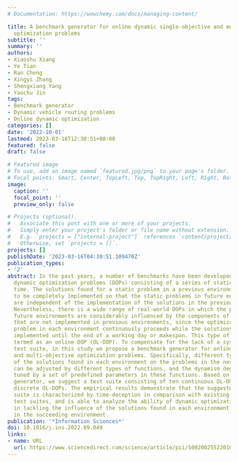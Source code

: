 ```yaml
---
# Documentation: https://wowchemy.com/docs/managing-content/

title: A benchmark generator for online dynamic single-objective and multi-objective
  optimization problems
subtitle: ''
summary: ''
authors:
- Xiaoshu Xiang
- Ye Tian
- Ran Cheng
- Xingyi Zhang
- Shengxiang Yang
- Yaochu Jin
tags:
- Benchmark generator
- Dynamic vehicle routing problems
- Online dynamic optimization
categories: []
date: '2022-10-01'
lastmod: 2023-03-16T12:30:51+08:00
featured: false
draft: false

# Featured image
# To use, add an image named `featured.jpg/png` to your page's folder.
# Focal points: Smart, Center, TopLeft, Top, TopRight, Left, Right, BottomLeft, Bottom, BottomRight.
image:
  caption: ''
  focal_point: ''
  preview_only: false

# Projects (optional).
#   Associate this post with one or more of your projects.
#   Simply enter your project's folder or file name without extension.
#   E.g. `projects = ["internal-project"]` references `content/project/deep-learning/index.md`.
#   Otherwise, set `projects = []`.
projects: []
publishDate: '2023-03-16T04:30:51.109470Z'
publication_types:
- '2'
abstract: In the past years, a number of benchmarks have been developed to characterize
  dynamic optimization problems (DOPs) consisting of a series of static problems over
  time. The solutions found for a static problem in a previous environment are required
  to be completely implemented so that the static problems in future environments
  are independent of the implementation of the solutions in the previous environment.
  Nevertheless, there is a wide range of real-world DOPs in which the problems in
  future environments are considerably influenced by the components of the solutions
  that are not implemented in previous environments, since the optimization for the
  problem in each environment continuously proceeds while the solutions are continuously
  implemented until the end of a working day or makespan. This type of DOPs can be
  termed as an online DOP (OL-DOP). To compensate for the lack of a systematical OL-DOP
  test suite, in this study we propose a benchmark generator for online dynamic single-objective
  and multi-objective optimization problems. Specifically, different types of influences
  of the solutions found in each environment on the problems in the next environment
  can be adjusted by different types of functions, and the dynamism degree can be
  tuned by a set of predefined parameters in these functions. Based on the proposed
  generator, we suggest a test suite consisting of ten continuous OL-DOPs and two
  discrete OL-DOPs. The empirical results demonstrate that the suggested OL-DOP test
  suite is characterized by time-deception in comparison with existing DOP benchmark
  test suites, and is able to analyze the ability of dynamic optimization algorithms
  in tackling the influence of the solutions found in each environment on the problem
  in the succeeding environment.
publication: '*Information Sciences*'
doi: 10.1016/j.ins.2022.09.049
links:
- name: URL
  url: https://www.sciencedirect.com/science/article/pii/S0020025522010957
---
```

